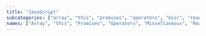 ```yaml
---
title: "JavaScript"
subcategories: ["array", "this", "promises", "operators", "misc", "react"]
names: ["Array", "this", "Promises", "Operators", "Miscellaneous", "React"]
---
```

